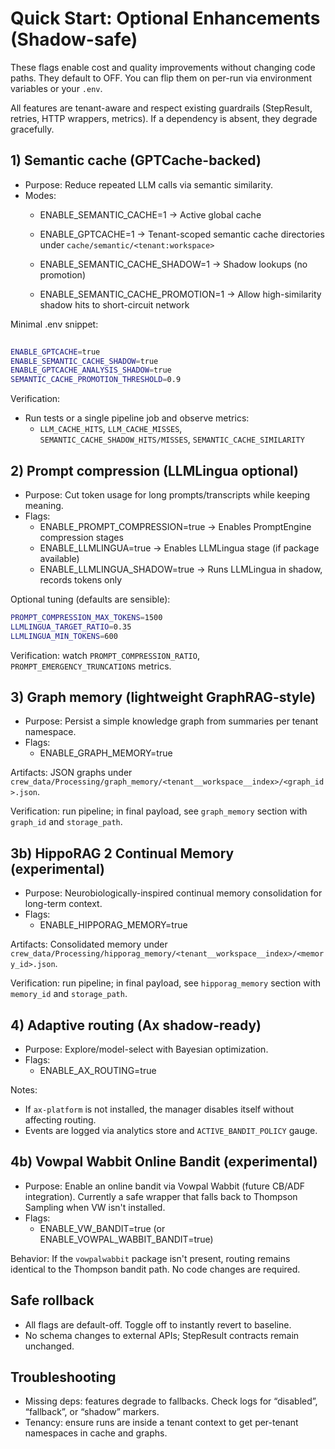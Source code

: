 # Quick Start: Optional Enhancements (Shadow-safe)

These flags enable cost and quality improvements without changing code paths. They default to OFF. You can flip them on per-run via environment variables or your `.env`.

All features are tenant-aware and respect existing guardrails (StepResult, retries, HTTP wrappers, metrics). If a dependency is absent, they degrade gracefully.

## 1) Semantic cache (GPTCache-backed)

- Purpose: Reduce repeated LLM calls via semantic similarity.
- Modes:
  - ENABLE_SEMANTIC_CACHE=1 → Active global cache
  - ENABLE_GPTCACHE=1 → Tenant-scoped semantic cache directories under `cache/semantic/<tenant:workspace>`
  - ENABLE_SEMANTIC_CACHE_SHADOW=1 → Shadow lookups (no promotion)

  - ENABLE_SEMANTIC_CACHE_PROMOTION=1 → Allow high-similarity shadow hits to short-circuit network

Minimal .env snippet:

```bash
 
ENABLE_GPTCACHE=true
ENABLE_SEMANTIC_CACHE_SHADOW=true
ENABLE_GPTCACHE_ANALYSIS_SHADOW=true
SEMANTIC_CACHE_PROMOTION_THRESHOLD=0.9
```

Verification:

- Run tests or a single pipeline job and observe metrics:
  - `LLM_CACHE_HITS`, `LLM_CACHE_MISSES`, `SEMANTIC_CACHE_SHADOW_HITS/MISSES`, `SEMANTIC_CACHE_SIMILARITY`

## 2) Prompt compression (LLMLingua optional)

- Purpose: Cut token usage for long prompts/transcripts while keeping meaning.
- Flags:
  - ENABLE_PROMPT_COMPRESSION=true → Enables PromptEngine compression stages
  - ENABLE_LLMLINGUA=true → Enables LLMLingua stage (if package available)
  - ENABLE_LLMLINGUA_SHADOW=true → Runs LLMLingua in shadow, records tokens only

Optional tuning (defaults are sensible):

```bash
PROMPT_COMPRESSION_MAX_TOKENS=1500
LLMLINGUA_TARGET_RATIO=0.35
LLMLINGUA_MIN_TOKENS=600
```

Verification: watch `PROMPT_COMPRESSION_RATIO`, `PROMPT_EMERGENCY_TRUNCATIONS` metrics.

## 3) Graph memory (lightweight GraphRAG-style)

- Purpose: Persist a simple knowledge graph from summaries per tenant namespace.
- Flags:
  - ENABLE_GRAPH_MEMORY=true

Artifacts: JSON graphs under `crew_data/Processing/graph_memory/<tenant__workspace__index>/<graph_id>.json`.

Verification: run pipeline; in final payload, see `graph_memory` section with `graph_id` and `storage_path`.

## 3b) HippoRAG 2 Continual Memory (experimental)

- Purpose: Neurobiologically-inspired continual memory consolidation for long-term context.
- Flags:
  - ENABLE_HIPPORAG_MEMORY=true

Artifacts: Consolidated memory under `crew_data/Processing/hipporag_memory/<tenant__workspace__index>/<memory_id>.json`.

Verification: run pipeline; in final payload, see `hipporag_memory` section with `memory_id` and `storage_path`.

## 4) Adaptive routing (Ax shadow-ready)

- Purpose: Explore/model-select with Bayesian optimization.
- Flags:
  - ENABLE_AX_ROUTING=true

Notes:

- If `ax-platform` is not installed, the manager disables itself without affecting routing.
- Events are logged via analytics store and `ACTIVE_BANDIT_POLICY` gauge.

## 4b) Vowpal Wabbit Online Bandit (experimental)

- Purpose: Enable an online bandit via Vowpal Wabbit (future CB/ADF integration). Currently a safe wrapper that falls back to Thompson Sampling when VW isn't installed.
- Flags:
  - ENABLE_VW_BANDIT=true (or ENABLE_VOWPAL_WABBIT_BANDIT=true)

Behavior: If the `vowpalwabbit` package isn't present, routing remains identical to the Thompson bandit path. No code changes are required.

## Safe rollback

- All flags are default-off. Toggle off to instantly revert to baseline.
- No schema changes to external APIs; StepResult contracts remain unchanged.

## Troubleshooting

- Missing deps: features degrade to fallbacks. Check logs for “disabled”, “fallback”, or “shadow” markers.
- Tenancy: ensure runs are inside a tenant context to get per-tenant namespaces in cache and graphs.
